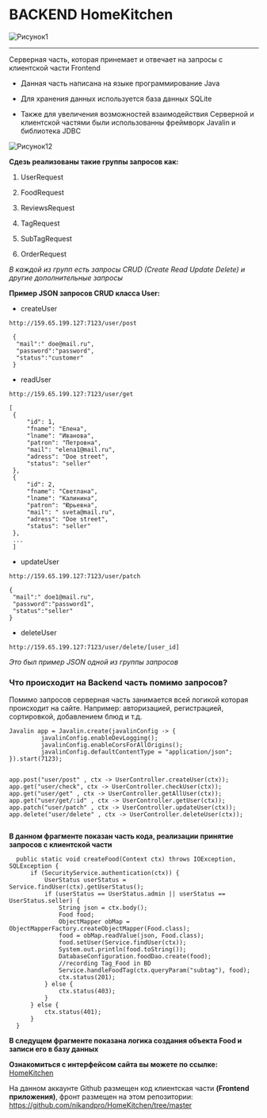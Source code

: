# BACKEND HomeKitchen

![Рисунок1](https://user-images.githubusercontent.com/49100874/107142618-8a1c0f80-695a-11eb-925b-4e93afa1177f.png)


---

Серверная часть, которая принемает и отвечает на запросы с клиентской части Frontend
  
   + Данная часть написана на языке программирование Java 
   
   + Для хранения данных используется база данных SQLite
  
   + Также для увеличения возможностей взаимодействия Серверной и клиентской частями были использованны фреймворк Javalin и библиотека JDBC
   
   ![Рисунок12](https://user-images.githubusercontent.com/49100874/107142962-75407b80-695c-11eb-96cc-3caa4b970a00.png)

  
**Сдезь реализованы такие группы запросов как:**
  
  1. UserRequest
    
  2. FoodRequest 
  
  3. ReviewsRequest
  
  4. TagRequest
  
  5. SubTagRequest
  
  6. OrderRequest
  
  _В каждой из групп есть запросы CRUD (Create Read Update Delete) и другие дополнительные запросы_
  
 **Пример JSON запросов CRUD класса User:**
  
  * createUser
  
  ` http://159.65.199.127:7123/user/post `
  
  ```
   {
    "mail":" doe@mail.ru",
    "password":"password",
    "status":"customer"
   }
   ```
   
   * readUser
  
  ` http://159.65.199.127:7123/user/get `
  
   ```
   [
    {
        "id": 1,
        "fname": "Елена",
        "lname": "Иванова",
        "patron": "Петровна",
        "mail": "elena1@mail.ru",
        "adress": "Doe street",
        "status": "seller"
    },
    {
        "id": 2,
        "fname": "Светлана",
        "lname": "Калинина",
        "patron": "Юрьевна",
        "mail": " sveta@mail.ru",
        "adress": "Doe street",
        "status": "seller"
    },
    ...
    ]
   ```
   
   * updateUser
  
  ` http://159.65.199.127:7123/user/patch `
  
   ```
   {
    "mail":" doe1@mail.ru",
    "password":"password1",
    "status":"seller"
   }
   ```
   
   * deleteUser
  
  ` http://159.65.199.127:7123/user/delete/[user_id] `
  
  _Это был пример JSON одной из группы запросов_
  
  ### Что происходит на Backend часть помимо запросов? 
  
   Помимо запросов серверная часть занимается всей логикой которая происходит на сайте. 
   Например: авторизацией, регистрацией, сортировкой, добавлением блюд и т.д.
  
   ```
   Javalin app = Javalin.create(javalinConfig -> {
            javalinConfig.enableDevLogging();
            javalinConfig.enableCorsForAllOrigins();
            javalinConfig.defaultContentType = "application/json";
   }).start(7123);

        
 app.post("user/post" , ctx -> UserController.createUser(ctx));
 app.get("user/check", ctx -> UserController.checkUser(ctx));
 app.get("user/get" , ctx -> UserController.getAllUser(ctx));
 app.get("user/get/:id" , ctx -> UserController.getUser(ctx));
 app.patch("user/patch" , ctx -> UserController.updateUser(ctx));
 app.delete("user/delete" , ctx -> UserController.deleteUser(ctx));
    
 ``` 
  **В данном фрагменте показан часть кода, реализации принятие запросов с клиентской части**
  
  ```
    public static void createFood(Context ctx) throws IOException, SQLException {
        if (SecurityService.authentication(ctx)) {
            UserStatus userStatus = Service.findUser(ctx).getUserStatus();
            if (userStatus == UserStatus.admin || userStatus == UserStatus.seller) {
                String json = ctx.body();
                Food food;
                ObjectMapper obMap = ObjectMapperFactory.createObjectMapper(Food.class);
                food = obMap.readValue(json, Food.class);
                food.setUser(Service.findUser(ctx));
                System.out.println(food.toString());
                DatabaseConfiguration.foodDao.create(food);
                //recording Tag_Food in BD
                Service.handleFoodTag(ctx.queryParam("subtag"), food);
                ctx.status(201);
            } else {
                ctx.status(403);
            }
        } else {
            ctx.status(401);
        }
    } 
  ```

  **В следущем фрагменте показана логика создания объекта Food  и записи его в базу данных**
  
  **Ознакомиться с интерфейсом сайта вы можете по ссылке:** [HomeKitchen](http://159.65.199.127/)
  
  На данном аккаунте Github размещен код клиентская части **(Frontend приложения)**, фронт размещен на этом репозитории: https://github.com/nikandpro/HomeKitchen/tree/master

